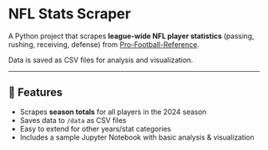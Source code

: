 #  NFL Stats Scraper

A Python project that scrapes **league-wide NFL player statistics** (passing, rushing, receiving, defense) from [Pro-Football-Reference](https://www.pro-football-reference.com/).

Data is saved as CSV files for analysis and visualization.

---

## 🚀 Features
- Scrapes **season totals** for all players in the 2024 season
- Saves data to `/data` as CSV files
- Easy to extend for other years/stat categories
- Includes a sample Jupyter Notebook with basic analysis & visualization

